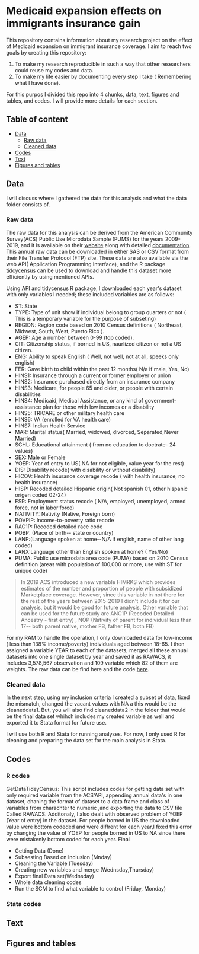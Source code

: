 # Medicaid expansion effects on immigrants insurance gain
 
This repository contains information about my research project on the effect of Medicaid expansion on immigrant insurance coverage. I aim to reach two   goals by creating this repository:

1. To make my research reproducible in such a way that other researchers could reuse my codes and data.
2. To make my life easier by documenting every step I take ( Remembering what I have done).

For this purpos I divided this repo into 4 chunks, data, text, figures and tables, and codes. I will provide more details for each section.
 
## Table of content

- [Data](https://github.com/Shadi-Sadie/Paper-1-Cancer-Screening-and-Immigrants#data) 
   - [Raw data](https://github.com/Shadi-Sadie/Paper-1-Cancer-Screening-and-Immigrants/#raw-data)
   - [Cleaned data ](https://github.com/Shadi-Sadie/Paper-1-Cancer-Screening-and-Immigrants/#cleaned-data)
- [Codes](https://github.com/Shadi-Sadie/Paper-1-Cancer-Screening-and-Immigrants/#codes)  
- [Text](https://github.com/Shadi-Sadie/Paper-1-Cancer-Screening-and-Immigrants/#text)  
- [Figures and tables](https://github.com/Shadi-Sadie/Paper-1-Cancer-Screening-and-Immigrants/#figures-and-tables)  

## Data

I will discuss where I gathered the data for this analysis and what the data folder consists of.

### Raw data

The raw data for this analysis can be derived from the American Community Survey(ACS) Public Use Microdata Sample (PUMS) for the years 2009-2019, and it is available on their [website](https://www.census.gov/programs-surveys/acs/microdata/access.html) along with detailed [documentation](https://www.census.gov/programs-surveys/acs/microdata/documentation.html). This annual raw data can be downloaded in either SAS or CSV format from their File Transfer Protocol (FTP) site. These data are also available via the web API( Application Programming Interface), and the R package [tidcycensus](https://walker-data.com/tidycensus/index.html) can be used to download and handle this dataset more efficiently by using mentioned APIs. 

Using API and tidycensus R package, I downloaded each year's dataset with only variables I needed; these included variables are as follows:

* ST: State
* TYPE: Type of unit show if individual belong to group quarters or not ( This is a temporary variable for the purpose of subseting) 
* REGION: Region code based on 2010 Census definitions ( Northeast, Midwest, South, West, Puerto Rico ).
* AGEP: Age a number between 0-99 (top coded).
* CIT: Citizenship status, if borned in US, naurlized citizen or not a US citizen.
* ENG: Ability to speak English ( Well, not well, not at all, speeks only english)
* FER: Gave birth to child within the past 12 months( N/a if male, Yes, No)
* HINS1: Insurance through a current or former employer or union
* HINS2: Insurance purchased directly from an insurance company
* HINS3: Medicare, for people 65 and older, or people with certain disabilities
* HINS4: Medicaid, Medical Assistance, or any kind of government-assistance plan for those with low incomes or a disability
* HINS5: TRICARE or other military health care
* HINS6: VA (enrolled for VA health care)
* HINS7: Indian Health Service
* MAR: Marital status( Married, widowed, divorced, Separated,Never Married)
* SCHL: Educational attainment ( from no education to doctrate- 24 values)
* SEX: Male or Female
* YOEP: Year of entry to US( NA for not eligible,  value year for the rest)
* DIS: Disability recode( with disability or without disability)
* HICOV: Health insurance coverage recode ( with health insurance, no health insurance)
* HISP: Recoded detailed Hispanic origin( Not spanish 01, other hispanic origen coded 02-24)
* ESR: Employment status recode ( N/A, employed, unemployed, armed force, not in labor force)
* NATIVITY: Nativity (Native, Foreign born)
* POVPIP: Income-to-poverty ratio recode
* RAC1P: Recoded detailed race code
* POBP: (Place of birth-- state or country) 
* LANP:(Language spoken at home--N/A if english, name of other lang coded)
* LANX:Language other than English spoken at home? ( Yes/No)
* PUMA: Public use microdata area code (PUMA) based on 2010 Census definition
(areas with population of 100,000 or more, use with ST for unique code)


>In 2019 ACS introduced a new variable HIMRKS which provides estimates of the number and proportion of people with subsidized Marketplace coverage. However, since this variable in not there for the rest of the years between 2015-2019 I didn't include it for our analysis, but it would be good for future analysis, Other variable that can be used for the future study are ANC1P (Recoded Detailed Ancestry - first entry) , NOP (Nativity of parent for individual less than 17-- both parent native, mother FB, father FB, both FB)

For my RAM to handle the operation, I only downloaded data for low-income ( less than 138% income/poverty) individuals aged between 18-65. I then assigned a variable YEAR to each of the datasets, merged all these annual datasets into one single dataset by year and saved it as RAWACS, it includes 3,578,567 observation and 109 variable which 82 of them are weights. The raw data can be find here and the code [here](https://github.com/Shadi-Sadie/Paper-1-Cancer-Screening-and-Immigrants/blob/master/Codes/R/00-GetDataTidcyCensus.R).

### Cleaned data 

In the next step, using my inclusion criteria I created a subset of data, fixed the mismatch, changed the vacant values with NA a this would be the cleaneddata1. But, you will also find cleaneddata2 in the folder that would be the final data set whihch includes my created variable as well and exported it to Stata format for future use.

I will use both R and Stata for running analyses. For now, I only used R for cleaning and preparing the data set for the main analysis in Stata.


## Codes

### R codes

GetDataTideyCensus: This script includes codes for getting data set with only required variable from the ACS'API, appending annual data's in one dataset, chaning the format of dataset to a data frame and class of variables from charachter to numeric ,and exporting the data to CSV file Called RAWACS. Additonaly, I also dealt with observed problem of YOEP (Year of entry) in the dataset. For people borned in US the downloaded value were bottom codeded and were diffrent for each year,I fixed this error by changing the value of YOEP for people borned in US to NA since there were mistakenly bottom coded for each year. Final 

* Getting Data (Done) 
* Subsesting Based on Inclusion (Mnday)
* Cleaning the Variable (Tuesday) 
* Creating new variables and merge (Wednsday,Thursday) 
* Export final Data set(Wednsday)
* Whole data cleaning codes 
* Run the SCM to find what variable to control (Friday, Monday)

### Stata codes



## Text
## Figures and tables
 
